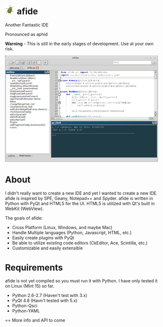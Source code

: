 ![Alt text](/img/aphid.png "Screenshot") afide
=====
Another Fantastic IDE

Pronounced as aphid

**Warning** - This is still in the early stages of development.  Use at your own risk.

![Alt text](/img/screenshot.png "Screenshot")

About
==
I didn't really want to create a new IDE and yet I wanted to create a new IDE.  afide is inspired by SPE, Geany, Notepad++ and Spyder.  afide is written in Python with PyQt and HTML5 for the UI.  HTML5 is utilized with Qt's built in WebKit (WebView).

The goals of afide:
- Cross Platform (Linux, Windows, and maybe Mac)
- Handle Multiple languages (Python, Javascript, HTML, etc.)
- Easily create plugins with PyQt
- Be able to utilize existing code editors (CkEditor, Ace, Scintilla, etc.)
- Customizable and easily extensible

Requirements
==
afide is not yet compiled so you must run it with Python.  I have only tested it on Linux (Mint 15) so far.
- Python 2.6-2.7 (Haven't test with 3.x)
- PyQt 4.8 (Havn't tested with 5.x)
- Python-Qsci
- Python-YAML

==
More info and API to come
